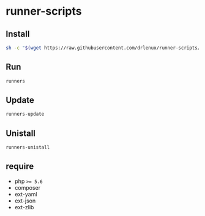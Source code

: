 # runner-scripts

## Install

```bash
sh -c "$(wget https://raw.githubusercontent.com/drlenux/runner-scripts/master/install.sh -O -)"
```

## Run
```bash
runners
```

## Update
```bash
runners-update
```

## Unistall
```bash
runners-unistall
```

## require

- php `>= 5.6`
- composer
- ext-yaml
- ext-json
- ext-zlib
